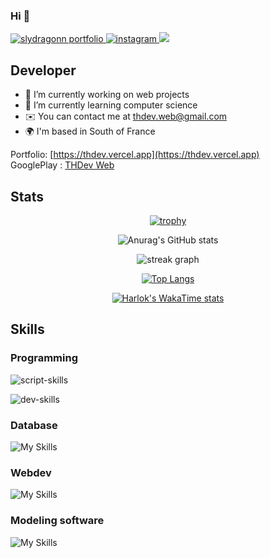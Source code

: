 ### Hi 👋

<!--
**unkn0wndfbx/unkn0wndfbx** is a ✨ _special_ ✨ repository because its `README.md` (this file) appears on your GitHub profile.

Here are some ideas to get you started:
-->
<p>
  <a href="https://thdev.vercel.app/">
    <img alt="slydragonn portfolio" title="My Portfolio" src="https://custom-icon-badges.demolab.com/badge/Portfolio-grey.svg?logo=website"/>
  </a>
  <a href="https://www.instagram.com/thdevweb/">
    <img alt="instagram" title="Instagram" src="https://custom-icon-badges.demolab.com/badge/Instagram-white.svg?logo=instagram"/>
  </a>

  <img src="https://visitor-badge.laobi.icu/badge?page_id=unkn0wndfbx.unkn0wndfbx"  />
</p>

## Developer

- 🔭 I’m currently working on web projects
- 🌱 I’m currently learning computer science
- ✉️ You can contact me at [thdev.web@gmail.com](mailto:thdev.web@gmail.com)
- 🌍 I'm based in South of France
  
Portfolio: [https://thdev.vercel.app](https://thdev.vercel.app)
<br>
GooglePlay : [THDev Web](https://play.google.com/store/apps/dev?id=5599607389677616242)

## Stats

<div align="center">

[![trophy](https://github-profile-trophy.vercel.app/?username=unkn0wndfbx&theme=discord&margin-w=20)](https://github.com/ryo-ma/github-profile-trophy)

</div>

<div align="center">

![Anurag's GitHub stats](https://github-readme-stats.vercel.app/api?username=unkn0wndfbx&show_icons=true&theme=discord_old_blurple)

</div>

<div align="center">
  <img src="https://streak-stats.demolab.com?user=unkn0wndfbx&locale=fr&mode=daily&theme=discord_old_blurple&hide_border=false&border_radius=5&order=3"  alt="streak graph"  />
</div>

<div align="center">

[![Top Langs](https://github-readme-stats.vercel.app/api/top-langs/?username=unkn0wndfbx&layout=compact&theme=discord_old_blurple)](https://github.com/yushi1007)

</div>

<div align="center">

[![Harlok's WakaTime stats](https://github-readme-stats.vercel.app/api/wakatime?username=thdev&theme=discord_old_blurple)](https://github.com/anuraghazra/github-readme-stats)

</div>

###

## Skills 

### Programming
![script-skills](https://skillicons.dev/icons?i=python,php)

![dev-skills](https://skillicons.dev/icons?i=java,arduino,flutter)

### Database
![My Skills](https://skillicons.dev/icons?i=mysql,firebase)

### Webdev
![My Skills](https://skillicons.dev/icons?i=html,css,react,tailwind,threejs,javascript,nodejs)

### Modeling software
![My Skills](https://skillicons.dev/icons?i=ae,ps,figma,blender)
